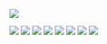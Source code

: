 ![](https://tigerdingcom-1258728659.cos.ap-shanghai.myqcloud.com/Wiki/1182new_homepage/1182release-min.jpg)

![](https://img.shields.io/badge/Java%20Version-17-007396?style=plastic&logo=java)
![](https://img.shields.io/badge/Game%20Version-JE%201.18.2-important?style=plastic&logo=data:image/svg%2bxml;base64,PHN2ZyB4bWxucz0iaHR0cDovL3d3dy53My5vcmcvMjAwMC9zdmciIHZlcnNpb249IjEiIHdpZHRoPSI2MDAiIGhlaWdodD0iNjAwIj48cGF0aCBkPSJNMTI5IDExMWMtNTUgNC05MyA2Ni05MyA3OEwwIDM5OGMtMiA3MCAzNiA5MiA2OSA5MWgxYzc5IDAgODctNTcgMTMwLTEyOGgyMDFjNDMgNzEgNTAgMTI4IDEyOSAxMjhoMWMzMyAxIDcxLTIxIDY5LTkxbC0zNi0yMDljMC0xMi00MC03OC05OC03OGgtMTBjLTYzIDAtOTIgMzUtOTIgNDJIMjM2YzAtNy0yOS00Mi05Mi00MmgtMTV6IiBmaWxsPSIjZmZmIi8+PC9zdmc+)
![](https://img.shields.io/badge/Demo%20Version-Offline-9cf?style=plastic&logo=Blueprint)
![](https://img.shields.io/badge/%E8%99%9A%E6%8B%9F%E7%8E%B0%E5%AE%9E%E5%9C%B0%E5%9B%BE-map.mc--tm.net-7EBC6F?logo=OpenStreetMap&style=plastic)
![](https://img.shields.io/badge/Platform-Win--64%20%7C%20Win--32%20%7C%20OS%20X--64%20%7C%20Linux--64-inactive?style=plastic&logo=Windows)
![](https://img.shields.io/badge/Server%20Core-Paper%20(Airplane)-6a7eda?logo=CurseForge&style=plastic)
![](https://img.shields.io/badge/%E5%BE%AE%E4%BF%A1%E8%AE%A2%E9%98%85%E5%8F%B7-TigernMichaels%20%E6%B3%B0%E9%BA%A6-%2307C160?logo=WeChat&style=plastic)
![](https://img.shields.io/badge/%E5%A4%87%E6%A1%88%E5%8F%B7-%E6%B2%AAICP%E5%A4%872020035736%E5%8F%B7--2-FFCCFF?style=plastic&logo=AdGuard&logoColor=white)